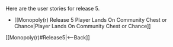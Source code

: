 Here are the user stories for release 5.

* [[Monopoly(r) Release 5 Player Lands On Community Chest or Chance|Player Lands On Community Chest or Chance]]

[[Monopoly(r)#Release5|<--Back]]